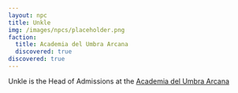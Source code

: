 ```yaml
---
layout: npc
title: Unkle
img: /images/npcs/placeholder.png
faction:
  title: Academia del Umbra Arcana
  discovered: true
discovered: true
---
```

Unkle is the Head of Admissions at the [Academia del Umbra Arcana]({{site.baseurl}}/locations/academia-del-umbra-arcana)